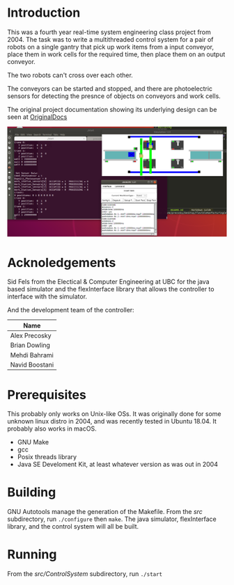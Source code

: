 # Introduction

This was a fourth year real-time system engineering class project from 2004. The
task was to write a multithreaded control system for a pair of robots on a
single gantry that pick up work items from a input conveyor, place them in work
cells for the required time, then place them on an output conveyor.

The two robots can't cross over each other.

The conveyors can be started and stopped, and there are photoelectric sensors
for detecting the presnce of objects on conveyors and work cells.

The original project documentation showing its underlying design can be seen at [OriginalDocs](http://htmlpreview.github.io/?https://github.com/alex-precosky/FlexibleManufacturingCell/blob/master/doc/index.html)

![SimWindow](doc/screenshots/Sim1.png)

# Acknoledgements

Sid Fels from the Electical & Computer Engineering at UBC for the java based
simulator and the flexInterface library that allows the controller to interface
with the simulator.

And the development team of the controller:

| Name |
|---|
| Alex Precosky |
| Brian Dowling |
| Mehdi Bahrami |
| Navid Boostani |


# Prerequisites

This probably only works on Unix-like OSs. It was originally done for some
unknown linux distro in 2004, and was recently tested in Ubuntu 18.04. It
probably also works in macOS.

* GNU Make
* gcc
* Posix threads library
* Java SE Develoment Kit, at least whatever version as was out in 2004

# Building

GNU Autotools manage the generation of the Makefile.  From the *src*
subdirectory, run ```./configure``` then ```make```.  The java simulator,
flexInterface library, and the control system will all be built.

# Running

From the *src/ControlSystem* subdirectory, run ```./start```

